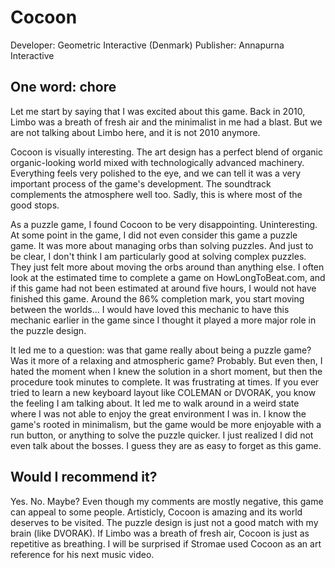 # Cocoon

Developer: Geometric Interactive (Denmark)
Publisher: Annapurna Interactive

## One word: chore

Let me start by saying that I was excited about this game. Back in 2010, Limbo was a breath of fresh air and the minimalist in me had a blast. But we are not talking about Limbo here, and it is not 2010 anymore.

Cocoon is visually interesting. The art design has a perfect blend of organic organic-looking world mixed with technologically advanced machinery. Everything feels very polished to the eye, and we can tell it was a very important process of the game's development. The soundtrack complements the atmosphere well too. Sadly, this is where most of the good stops. 

As a puzzle game, I found Cocoon to be very disappointing. Uninteresting. At some point in the game, I did not even consider this game a puzzle game. It was more about managing orbs than solving puzzles. And just to be clear, I don't think I am particularly good at solving complex puzzles. They just felt more about moving the orbs around than anything else. I often look at the estimated time to complete a game on HowLongToBeat.com, and if this game had not been estimated at around five hours, I would not have finished this game. Around the 86% completion mark, you start moving between the worlds... I would have loved this mechanic to have this mechanic earlier in the game since I thought it played a more major role in the puzzle design.

It led me to a question: was that game really about being a puzzle game? Was it more of a relaxing and atmospheric game? Probably. But even then, I hated the moment when I knew the solution in a short moment, but then the procedure took minutes to complete. It was frustrating at times. If you ever tried to learn a new keyboard layout like COLEMAN or DVORAK, you know the feeling I am talking about. It led me to walk around in a weird state where I was not able to enjoy the great environment I was in. I know the game's rooted in minimalism, but the game would be more enjoyable with a run button, or anything to solve the puzzle quicker. I just realized I did not even talk about the bosses. I guess they are as easy to forget as this game.

## Would I recommend it? 

Yes. No. Maybe? Even though my comments are mostly negative, this game can appeal to some people. Artisticly, Cocoon is amazing and its world deserves to be visited. The puzzle design is just not a good match with my brain (like DVORAK). If Limbo was a breath of fresh air, Cocoon is just as repetitive as breathing. I will be surprised if Stromae used Cocoon as an art reference for his next music video.
